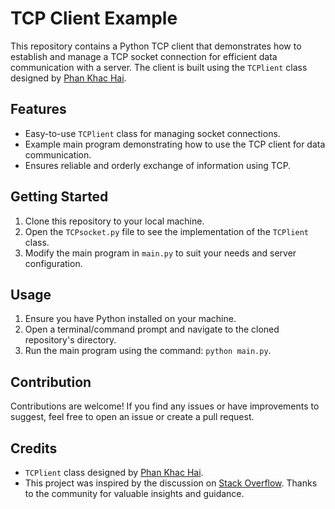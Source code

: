 # TCP Client Example

This repository contains a Python TCP client that demonstrates how to establish and manage a TCP socket connection for efficient data communication with a server. The client is built using the `TCPlient` class designed by [Phan Khac Hai]([https://khphan.com/2023/08/25/building-a-tcp-client-for-seamless-data-communication-a-python-example/]).

## Features

- Easy-to-use `TCPlient` class for managing socket connections.
- Example main program demonstrating how to use the TCP client for data communication.
- Ensures reliable and orderly exchange of information using TCP.

## Getting Started

1. Clone this repository to your local machine.
2. Open the `TCPsocket.py` file to see the implementation of the `TCPlient` class.
3. Modify the main program in `main.py` to suit your needs and server configuration.

## Usage

1. Ensure you have Python installed on your machine.
2. Open a terminal/command prompt and navigate to the cloned repository's directory.
3. Run the main program using the command: `python main.py`.

## Contribution

Contributions are welcome! If you find any issues or have improvements to suggest, feel free to open an issue or create a pull request.

## Credits

- `TCPlient` class designed by [Phan Khac Hai](https://khphan.com).
- This project was inspired by the discussion on [Stack Overflow](https://stackoverflow.com/questions/17963485/python-socket-connection-class). Thanks to the community for valuable insights and guidance.

